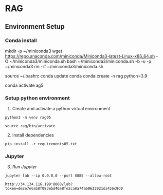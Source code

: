 
# RAG
## Environment Setup
### Conda install 
mkdir -p ~/miniconda3
wget https://repo.anaconda.com/miniconda/Miniconda3-latest-Linux-x86_64.sh -O ~/miniconda3/miniconda.sh
bash ~/miniconda3/miniconda.sh -b -u -p ~/miniconda3
rm -rf ~/miniconda3/miniconda.sh

source ~/.bashrc
conda update conda
conda create -n rag python=3.9

conda activate ag5

### Setup python environment
1. Create and activate a python virtual environment
```
python3 -m venv rag05

source rag/bin/activate

```
2. Install dependencies
```
pip install -r requirements05.txt 
```
### Jupyter 
3. _Run Jupyter_
```
jupyter lab --ip 0.0.0.0 --port 8888 --allow-root 

http://34.134.116.199:8888/lab?token=de2e7e6ab8f083e5d46e8fe2ca8a74a50633021da456c9d0

```    
